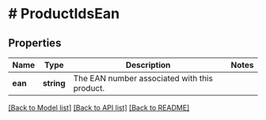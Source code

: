# # ProductIdsEan

## Properties

Name | Type | Description | Notes
------------ | ------------- | ------------- | -------------
**ean** | **string** | The EAN number associated with this product. |

[[Back to Model list]](../../README.md#models) [[Back to API list]](../../README.md#endpoints) [[Back to README]](../../README.md)
